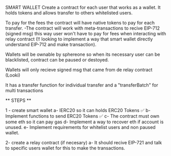 SMART WALLET
Create a contract for each user that works as a wallet. It holds tokens and allows transfer to others whitelisted users.

To pay for the fees the contract will have native tokens to pay for each transfer. -The contract will work with meta-transactions to recive EIP-712 (signed msg) this way user won't have to pay for fees when interacting with relay contract (!! looking to implement a way that smart wallet directly understand EIP-712 and make transaction).

Wallets will be ownable by sphereone so when its necessary user can be blacklisted, contract can be paused or destoyed.

Wallets will only recieve signed msg that came from de relay contract (Looki)

It has a transfer function for individual transfer and a "transferBatch" for multi transactions

** STEPS **

1 - create smart wallet a- IERC20 so it can holds ERC20 Tokens ✅ b- Implement functions to send ERC20 Tokens ✅ c- The contract must own some eth so it can pay gas d- Implement a way to recover eth if account is unused. e- Implement requirements for whitelist users and non paused wallet.

2- create a relay contract (if necesary) a- It should recive EIP-721 and talk to specific users wallet for this to make the transactions.
